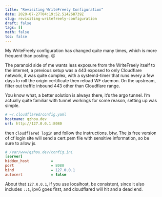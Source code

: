 ```yaml
---
title: "Revisiting WriteFreely Configuration"
date: 2020-07-27T04:19:52.514268739Z
slug: revisiting-writefreely-configuration
draft: false
tags: []
math: false
toc: false
---
```


My WriteFreely configuration has changed quite many times, which is more frequent than posting. 😉

<!--more-->

The paranoid side of me wants less exposure from the WriteFreely itself to the internet, a previous setup was a 443 exposed to only Cloudflare network, it was quite complex, with a systemd-timer that runs every a few days to roll the origin certificate then reload WF daemon. On the upstream, filter out traffic inbound 443 other than Cloudflare range.

You know what, a better solution is always there, it’s the argo tunnel. I’m actually quite familiar with tunnel workings for some reason, setting up was simple.

```yaml
# ~/.cloudflared/config.yaml
hostname: qzhou.dev
url: http://127.0.0.1:8080
```

then `cloudflared login` and follow the instructions. btw, The js free version of cf login site will send a cert.pem file with sensitive information, so be sure to allow js.

```ini
# /var/www/qzhou.dev/config.ini
[server]
hidden_host          =
port                 = 8080
bind                 = 127.0.0.1
autocert             = false
```
About that `127.0.0.1`, if you use localhost, be consistent, since it also includes `::1`, ipv6 goes first, and cloudflared will hit and a dead end.